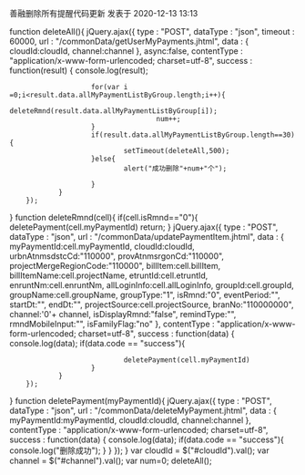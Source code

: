 善融删除所有提醒代码更新 发表于 2020-12-13 13:13

function deleteAll(){
        jQuery.ajax({
                type : "POST",
                dataType : "json",
                timeout : 60000,
                url : "/commonData/getUserMyPayments.jhtml",
                data : {
                        cloudId:cloudId,
                        channel:channel
                },
                async:false,
                contentType : "application/x-www-form-urlencoded; charset=utf-8",
                success : function(result) {
                        console.log(result);
                       
                        for(var i =0;i<result.data.allMyPaymentListByGroup.length;i++){
                                                                       deleteRmnd(result.data.allMyPaymentListByGroup[i]);
                                        num++;
                        }
                        if(result.data.allMyPaymentListByGroup.length==30){
                                setTimeout(deleteAll,500);
                        }else{
                                alert("成功删除"+num+"个");

                        }
                }
        });
}
function deleteRmnd(cell){
        if(cell.isRmnd=="0"){
                deletePayment(cell.myPaymentId)
                return;
        }
        jQuery.ajax({
                type : "POST",
                dataType : "json",
                url : "/commonData/updatePaymentItem.jhtml",
                data : {
                        myPaymentId:cell.myPaymentId,
                        cloudId:cloudId,
                        urbnAtnmsdstcCd:"110000",
                        provAtnmsrgonCd:"110000",
                        projectMergeRegionCode:"110000",
                        billItem:cell.billItem,
                        billItemName:cell.projectName,
                        etruntId:cell.etruntId,
                        enruntNm:cell.enruntNm,
                        allLoginInfo:cell.allLoginInfo,
                        groupId:cell.groupId,
                        groupName:cell.groupName,
                        groupType:"1",
                        isRmnd:"0",
                        eventPeriod:"",
                        startDt:"",
                        endDt:"",
                        projectSource:cell.projectSource,
                        branNo:"110000000",
                        channel:'0'+ channel,
                        isDisplayRmnd:"false",
                        remindType:"",
                        rmndMobileInput:"",
                        isFamilyFlag:"no"
                },
                contentType : "application/x-www-form-urlencoded; charset=utf-8",
                success : function(data) {
                        console.log(data);
                        if(data.code == "success"){

                                deletePayment(cell.myPaymentId)
                        }
                }
        });
}
function deletePayment(myPaymentId){
        jQuery.ajax({
                type : "POST",
                dataType : "json",
                url : "/commonData/deleteMyPayment.jhtml",
                data : {
                        myPaymentId:myPaymentId,
cloudId:cloudId,
                        channel:channel
                },
                contentType : "application/x-www-form-urlencoded; charset=utf-8",
                success : function(data) {
                        console.log(data);
                        if(data.code == "success"){
                                console.log("删除成功");
                        }
                }
        });
}
var cloudId = $("#cloudId").val();
var channel = $("#channel").val();
var num=0;
deleteAll();
